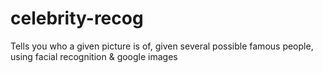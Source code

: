 # celebrity-recog
Tells you who a given picture is of, given several possible famous people, using facial recognition &amp; google images
